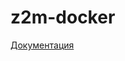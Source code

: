 # z2m-docker

[Документация](https://github.com/rocket-home/z2m-docker/wiki/%D0%9A%D0%BE%D0%BE%D1%80%D0%B4%D0%B8%D0%BD%D0%B0%D1%82%D0%BE%D1%80-ZigBee-%D0%BD%D0%B0-%D0%BE%D1%81%D0%BD%D0%BE%D0%B2%D0%B5-Raspberry-Pi)
